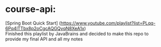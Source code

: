 # course-api: </br>
[Spring Boot Quick Start] (https://www.youtube.com/playlist?list=PLqq-6Pq4lTTbx8p2oCgcAQGQyqN8XeA1x) </br>
Finished this playlist by JavaBrains and decided to make this repo to provide my final API and all my notes </br>

